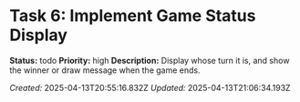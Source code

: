 # Task 6: Implement Game Status Display

**Status:** todo
**Priority:** high
**Description:**
Display whose turn it is, and show the winner or draw message when the game ends.

*Created:* 2025-04-13T20:55:16.832Z
*Updated:* 2025-04-13T21:06:34.193Z

